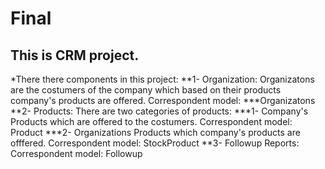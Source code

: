 # Final 
## This is CRM project.
*There there components in this project:
  **1- Organization:
    Organizatons are the costumers of the company which based on their products company's products are offered. Correspondent model: ***Organizatons
  **2- Products:
    There are two categories of products:
      ***1- Company's Products which are offered to the costumers. Correspondent model: Product
      ***2- Organizations Products which company's products are offfered. Correspondent model: StockProduct
  **3- Followup Reports: Correspondent model: Followup
